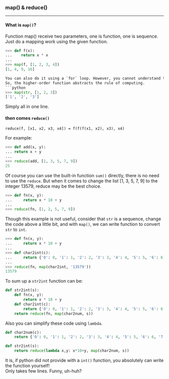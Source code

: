 ### map() & reduce()
--------------------

#### What is `map()`?
Function map() receive two parameters, one is function, one is sequence.  
Just do a mapping work using the given function.

```python
>>> def f(x):
...    return x * x
...
>>> map(f, [1, 2, 3, 4])
[1, 4, 9, 16]

You can also do it using a `for` loop. However, you cannot understand the meaning of it simply by a glance.  
So, the higher-order function abstracts the rule of computing.
```python
>>> map(str, [1, 2, 3])
['1', '2', '3']
```
Simply all in one line.


#### then comes `reduce()`
    reduce(f, [x1, x2, x3, x4]) = f(f(f(x1, x2), x3), x4)

For example:
```python
>>> def add(x, y):
... return x + y
...
>>> reduce(add, [1, 3, 5, 7, 9])
25
```

Of course you can use the built-in function `sum()` directly, there is no need to use the `reduce`.
But when it comes to change the list [1, 3, 5, 7, 9] to the integer 13579, reduce may be the best choice.
```python
>>> def fn(x, y):
...     return x * 10 + y 
...
>>> reduce(fn, [1, 2, 5, 7, 9])
```

Though this example is not useful, consider that `str` is a sequence, change the code above a little bit, and with `map()`, we can write function to convert `str` to `int`.
```python
>>> def fn(x, y):
...     return x * 10 + y
...
>>> def char2int(c):
...     return {'0': 0, '1': 1, '2': 2, '3': 3, '4': 4, '5': 5, '6': 6, '7': 7, '8': 8, '9': 9}[c]
...
>>> reduce(fn, map(char2int, '13579'))
13579
```

To sum up a `str2int` function can be:
```python
def str2int(s):
    def fn(x, y):
        return x * 10 + y
    def char2int(c):
        return {'0': 0, '1': 1, '2': 2, '3': 3, '4': 4, '5': 5, '6': 6, '7': 7, '8': 8, '9': 9}[c]
    return reduce(fn, map(char2num, s))
```
Also you can simplify these code using `lambda`.
```python
def char2num(c):
    return {'0': 0, '1': 1, '2': 2, '3': 3, '4': 4, '5': 5, '6': 6, '7': 7, '8': 8, '9': 9}[c]

def str2int(s):
    return reduce(lambda x,y: x*10+y, map(char2num, s))
```

It is, if python did not provide with a `int()` function, you absolutely can write the function yourself!  
Only takes few lines. Funny, uh-huh?
